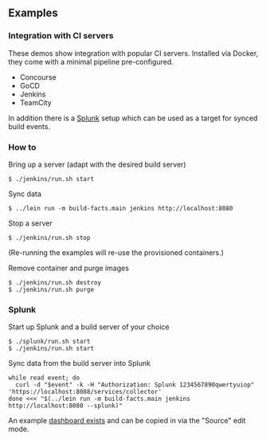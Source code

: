 ## Examples

### Integration with CI servers

These demos show integration with popular CI servers. Installed via Docker, they
come with a minimal pipeline pre-configured.

- Concourse
- GoCD
- Jenkins
- TeamCity

In addition there is a [Splunk](./splunk) setup which can be used as a target
for synced build events.

### How to

Bring up a server (adapt with the desired build server)

    $ ./jenkins/run.sh start

Sync data

    $ ../lein run -m build-facts.main jenkins http://localhost:8080

Stop a server

    $ ./jenkins/run.sh stop

(Re-running the examples will re-use the provisioned containers.)

Remove container and purge images

    $ ./jenkins/run.sh destroy
    $ ./jenkins/run.sh purge


### Splunk

Start up Splunk and a build server of your choice

    $ ./splunk/run.sh start
    $ ./jenkins/run.sh start

Sync data from the build server into Splunk

    while read event; do
      curl -d "$event" -k -H "Authorization: Splunk 1234567890qwertyuiop" 'https://localhost:8088/services/collector'
    done <<< "$(../lein run -m build-facts.main jenkins http://localhost:8080 --splunk)"

An example [dashboard exists](./splunk/dashboard.xml) and can be copied in via the "Source" edit mode.
